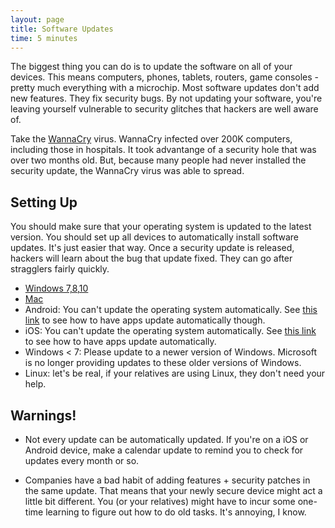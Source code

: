 ```yaml
---
layout: page
title: Software Updates
time: 5 minutes
---
```

The biggest thing you can do is to update the software on all of your devices.
This means computers, phones, tablets, routers, game consoles - pretty much
everything with a microchip. Most software updates don't add new features. They
fix security bugs. By not updating your software, you're leaving yourself
vulnerable to security glitches that hackers are well aware of.

Take the [WannaCry][wannacry] virus. WannaCry infected over 200K computers,
including those in hospitals. It took advantange of a security hole that was
over two months old. But, because many people had never installed the security
update, the WannaCry virus was able to spread.

## Setting Up
You should make sure that your operating system is updated to the latest
version.  You should set up all devices to automatically install software
updates. It's just easier that way. Once a security update is released, hackers
will learn about the bug that update fixed. They can go after stragglers fairly
quickly.

* [Windows 7,8,10][windows]
* [Mac][mac]
* Android: You can't update the operating system automatically. See [this
  link][android-apps] to see how to have apps update automatically though.
* iOS: You can't update the operating system automatically. See [this
  link][ios-apps] to see how to have apps update automatically.
* Windows < 7: Please update to a newer version of Windows. Microsoft is no
  longer providing updates to these older versions of Windows.
* Linux: let's be real, if your relatives are using Linux, they don't need your help.

## Warnings!
* Not every update can be automatically updated. If you're on a iOS or Android
  device, make a calendar update to remind you to check for updates every month
  or so.

* Companies have a bad habit of adding features + security patches in the same
  update. That means that your newly secure device might act a little bit
  different. You (or your relatives) might have to incur some one-time learning
  to figure out how to do old tasks. It's annoying, I know.

[wannacry]: https://en.wikipedia.org/wiki/WannaCry_ransomware_attack
[windows]: https://support.microsoft.com/en-us/help/12373/windows-update-faq
[mac]: https://support.apple.com/kb/PH25532?locale=en_US
[android-apps]: https://support.google.com/googleplay/answer/113412?hl=en
[ios-apps]: https://support.apple.com/en-us/HT202180
